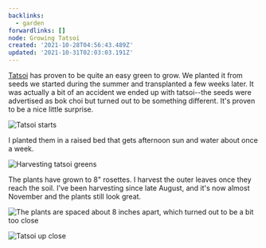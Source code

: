 ```yaml
---
backlinks:
  - garden
forwardlinks: []
node: Growing Tatsoi
created: '2021-10-28T04:56:43.489Z'
updated: '2021-10-31T02:03:03.191Z'
---
```

[Tatsoi](https://en.wikipedia.org/wiki/Tatsoi) has proven to be quite an easy green to grow. We planted it from seeds we started during the summer and transplanted a few weeks later. It was actually a bit of an accident we ended up with tatsoi--the seeds were advertised as bok choi but turned out to be something different. It's proven to be a nice little surprise. 

![](images/growing-tatsoi/EvIIshqJYP.webp "Tatsoi starts")

I planted them in a raised bed that gets afternoon sun and water about once a week.

![](images/growing-tatsoi/AxTOeaPiXp.webp "Harvesting tatsoi greens")

The plants have grown to 8" rosettes. I harvest the outer leaves once they reach the soil. I've been harvesting since late August, and it's now almost November and the plants still look great. 

![](images/growing-tatsoi/jyrHkWiUBo.webp "The plants are spaced about 8 inches apart, which turned out to be a bit too close")

![](images/growing-tatsoi/IypCUMEOVQ.webp "Tatsoi up close")



